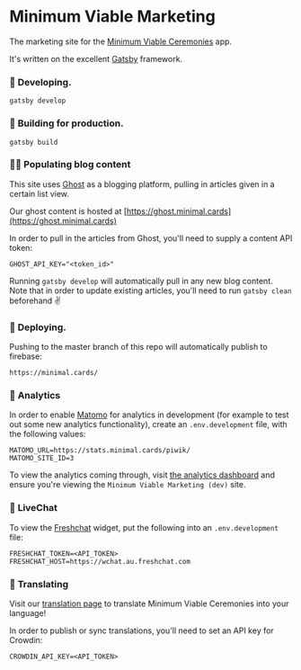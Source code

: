 # Minimum Viable Marketing

The marketing site for the [Minimum Viable Ceremonies](https://github.com/minimum-viable-ceremonies/app) app.

It's written on the excellent [Gatsby](https://www.gatsbyjs.org/) framework.

###  🔧 **Developing.**

```shell
gatsby develop
```

###  🚀 **Building for production.**

```shell
gatsby build
```

### ✍🏻 **Populating blog content**

This site uses [Ghost](https://ghost.org) as a blogging platform, pulling in articles given in a certain list view.

Our ghost content is hosted at [https://ghost.minimal.cards](https://ghost.minimal.cards)

In order to pull in the articles from Ghost, you'll need to supply a content API token:

```shell
GHOST_API_KEY="<token_id>"
```

Running `gatsby develop` will automatically pull in any new blog content.
Note that in order to update existing articles, you'll need to run `gatsby clean` beforehand ✌️

### 💫 **Deploying.**

Pushing to the master branch of this repo will automatically publish to firebase:

```
https://minimal.cards/
```

### 👀 **Analytics**

In order to enable [Matomo](https://matomo.org/home/) for analytics in development (for example to test out some new analytics functionality), create an `.env.development` file, with the following values:

```shell
MATOMO_URL=https://stats.minimal.cards/piwik/
MATOMO_SITE_ID=3
```

To view the analytics coming through, visit [the analytics dashboard](https://stats.minimal.cards/piwik/index.php?module=CoreHome&action=index&idSite=1&period=day&date=yesterday#?idSite=3&period=day&date=yesterday&segment=&category=Dashboard_Dashboard&subcategory=1) and ensure you're viewing the `Minimum Viable Marketing (dev)` site.

### 💬 **LiveChat**

To view the [Freshchat](https://www.freshworks.com/live-chat-software/) widget, put the following into an `.env.development` file:

```shell
FRESHCHAT_TOKEN=<API_TOKEN>
FRESHCHAT_HOST=https://wchat.au.freshchat.com
```

### 📖 **Translating**

Visit our [translation page](https://translate.minimal.cards) to translate Minimum Viable Ceremonies into your language!

In order to publish or sync translations, you'll need to set an API key for Crowdin:
```shell
CROWDIN_API_KEY=<API_TOKEN>
```
